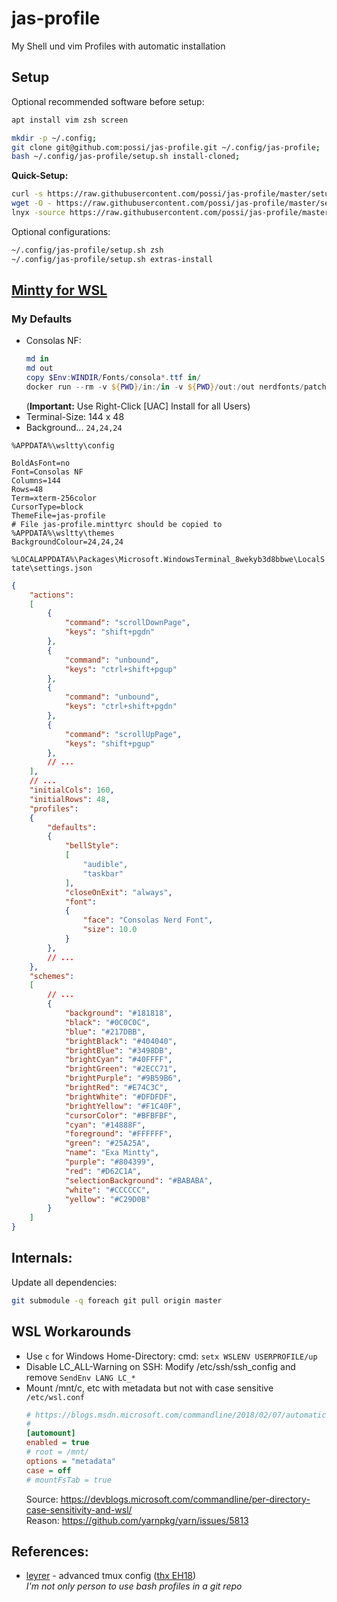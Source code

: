 jas-profile
===========

My Shell und vim Profiles with automatic installation

Setup
-----

Optional recommended software before setup:
```bash
apt install vim zsh screen
```

```bash
mkdir -p ~/.config;
git clone git@github.com:possi/jas-profile.git ~/.config/jas-profile;
bash ~/.config/jas-profile/setup.sh install-cloned;
```

**Quick-Setup:**
```bash
curl -s https://raw.githubusercontent.com/possi/jas-profile/master/setup.sh | bash; # or
wget -O - https://raw.githubusercontent.com/possi/jas-profile/master/setup.sh | bash; # or
lnyx -source https://raw.githubusercontent.com/possi/jas-profile/master/setup.sh | bash;
```

Optional configurations:
```bash
~/.config/jas-profile/setup.sh zsh
~/.config/jas-profile/setup.sh extras-install
```

[Mintty for WSL](https://github.com/mintty/wsltty)
-------------------------------

### My Defaults
* Consolas NF:  
  ```PowerShell
  md in
  md out
  copy $Env:WINDIR/Fonts/consola*.ttf in/
  docker run --rm -v ${PWD}/in:/in -v ${PWD}/out:/out nerdfonts/patcher -c
  ```
  (**Important:** Use Right-Click [UAC] Install for all Users)
* Terminal-Size: 144 x 48
* Background... `24,24,24`

`%APPDATA%\wsltty\config`
```
BoldAsFont=no
Font=Consolas NF
Columns=144
Rows=48
Term=xterm-256color
CursorType=block
ThemeFile=jas-profile
# File jas-profile.minttyrc should be copied to %APPDATA%\wsltty\themes
BackgroundColour=24,24,24
```

`%LOCALAPPDATA%\Packages\Microsoft.WindowsTerminal_8wekyb3d8bbwe\LocalState\settings.json`
```json
{
    "actions": 
    [
        {
            "command": "scrollDownPage",
            "keys": "shift+pgdn"
        },
        {
            "command": "unbound",
            "keys": "ctrl+shift+pgup"
        },
        {
            "command": "unbound",
            "keys": "ctrl+shift+pgdn"
        },
        {
            "command": "scrollUpPage",
            "keys": "shift+pgup"
        },
        // ...
    ],
    // ...
    "initialCols": 160,
    "initialRows": 48,
    "profiles": 
    {
        "defaults": 
        {
            "bellStyle": 
            [
                "audible",
                "taskbar"
            ],
            "closeOnExit": "always",
            "font": 
            {
                "face": "Consolas Nerd Font",
                "size": 10.0
            }
        },
        // ...
    },
    "schemes":
    [
        // ...
        {
            "background": "#181818",
            "black": "#0C0C0C",
            "blue": "#217DBB",
            "brightBlack": "#404040",
            "brightBlue": "#3498DB",
            "brightCyan": "#40FFFF",
            "brightGreen": "#2ECC71",
            "brightPurple": "#9B59B6",
            "brightRed": "#E74C3C",
            "brightWhite": "#DFDFDF",
            "brightYellow": "#F1C40F",
            "cursorColor": "#BFBFBF",
            "cyan": "#14888F",
            "foreground": "#FFFFFF",
            "green": "#25A25A",
            "name": "Exa Mintty",
            "purple": "#804399",
            "red": "#D62C1A",
            "selectionBackground": "#BABABA",
            "white": "#CCCCCC",
            "yellow": "#C29D0B"
        }
    ]
}
```

Internals:
----------

Update all dependencies:
```bash
git submodule -q foreach git pull origin master
```

WSL Workarounds
---------------
* Use `c` for Windows Home-Directory: cmd: `setx WSLENV USERPROFILE/up`
* Disable LC_ALL-Warning on SSH: Modify /etc/ssh/ssh_config and remove `SendEnv LANG LC_*`
* Mount /mnt/c, etc with metadata but not with case sensitive  
  `/etc/wsl.conf`
    ```ini
    # https://blogs.msdn.microsoft.com/commandline/2018/02/07/automatically-configuring-wsl/
    #
    [automount]
    enabled = true
    # root = /mnt/
    options = "metadata"
    case = off
    # mountFsTab = true
    ```
  Source: https://devblogs.microsoft.com/commandline/per-directory-case-sensitivity-and-wsl/  
  Reason: https://github.com/yarnpkg/yarn/issues/5813

References:
-----------

* [leyrer](https://github.com/leyrer/linux-home) - advanced tmux config ([thx EH18](https://www.youtube.com/watch?v=uxpUeieWHD8))  
  *I'm not only person to use bash profiles in a git repo*
